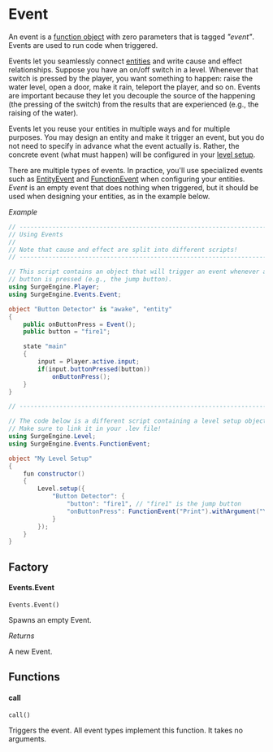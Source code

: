 Event
=====

An event is a [function object](/tutorials/advanced_features/#function-objects) with zero parameters that is tagged *"event"*. Events are used to run code when triggered.

Events let you seamlessly connect [entities](/engine/entity) and write cause and effect relationships. Suppose you have an on/off switch in a level. Whenever that switch is pressed by the player, you want something to happen: raise the water level, open a door, make it rain, teleport the player, and so on. Events are important because they let you decouple the source of the happening (the pressing of the switch) from the results that are experienced (e.g., the raising of the water).

Events let you reuse your entities in multiple ways and for multiple purposes. You may design an entity and make it trigger an event, but you do not need to specify in advance what the event actually is. Rather, the concrete event (what must happen) will be configured in your [level setup](/engine/level/#setup).

There are multiple types of events. In practice, you'll use specialized events such as [EntityEvent](/engine/entityevent) and [FunctionEvent](/engine/functionevent) when configuring your entities. *Event* is an empty event that does nothing when triggered, but it should be used when designing your entities, as in the example below.

*Example*

```cs
// -----------------------------------------------------------------------------
// Using Events
//
// Note that cause and effect are split into different scripts!
// -----------------------------------------------------------------------------

// This script contains an object that will trigger an event whenever a certain
// button is pressed (e.g., the jump button).
using SurgeEngine.Player;
using SurgeEngine.Events.Event;

object "Button Detector" is "awake", "entity"
{
    public onButtonPress = Event();
    public button = "fire1";

    state "main"
    {
        input = Player.active.input;
        if(input.buttonPressed(button))
            onButtonPress();
    }
}

// -----------------------------------------------------------------------------

// The code below is a different script containing a level setup object.
// Make sure to link it in your .lev file!
using SurgeEngine.Level;
using SurgeEngine.Events.FunctionEvent;

object "My Level Setup"
{
    fun constructor()
    {
        Level.setup({
            "Button Detector": {
                "button": "fire1", // "fire1" is the jump button
                "onButtonPress": FunctionEvent("Print").withArgument("You pressed the button!")
            }
        });
    }
}
```

Factory
-------

#### Events.Event

`Events.Event()`

Spawns an empty Event.

*Returns*

A new Event.

Functions
---------

#### call

`call()`

Triggers the event. All event types implement this function. It takes no arguments.

